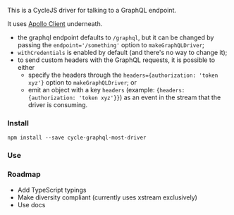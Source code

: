 This is a CycleJS driver for talking to a GraphQL endpoint.

It uses [Apollo Client](http://docs.apollostack.com/apollo-client/core.html) underneath.

* the graphql endpoint defaults to `/graphql`, but it can be changed by passing the `endpoint='/something'` option to `makeGraphQLDriver`;
* `withCredentials` is enabled by default (and there's no way to change it);
* to send custom headers with the GraphQL requests, it is possible to either
  * specify the headers through the `headers={authorization: 'token xyz'}` option to `makeGraphQLDriver`; or
  * emit an object with a key `headers` (example: `{headers: {authorization: 'token xyz'}}`) as an event in the stream that the driver is consuming.


### Install

```
npm install --save cycle-graphql-most-driver
```


### Use


### Roadmap

* Add TypeScript typings
* Make diversity compliant (currently uses xstream exclusively)
* Use docs
